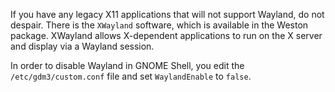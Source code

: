 If you have any legacy X11 applications that will not support Wayland, do not despair. There is the `XWayland` software, which is available in the Weston package. XWayland allows X-dependent applications to run on the X server and display via a Wayland session.

In order to disable Wayland in GNOME Shell, you edit the `/etc/gdm3/custom.conf` file and set `WaylandEnable` to `false`. 
